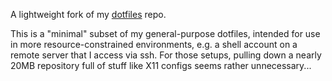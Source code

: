 A lightweight fork of my [dotfiles](https://github.com/henrybw/dotfiles) repo.

This is a "minimal" subset of my general-purpose dotfiles, intended for use in
more resource-constrained environments, e.g. a shell account on a remote server
that I access via ssh. For those setups, pulling down a nearly 20MB repository
full of stuff like X11 configs seems rather unnecessary...
